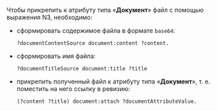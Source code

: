 Чтобы прикрепить к атрибуту типа «**Документ**» файл с помощью выражения N3, необходимо:

- сформировать содержимое файла в формате `base64`:
    ``` turtle
    ?documentContentSource document:content ?content.
    ```
- сформировать имя файла:
    ``` turtle
    ?documentTitleSource document:title ?title
    ```
- прикрепить полученный файл к атрибуту типа «**Документ**», т. е. поместить на него ссылку в ревизию:
    ``` turtle
    (?content ?title) document:attach ?documentAttributeValue.
    ```
